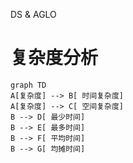 DS & AGLO

# 复杂度分析

```
graph TD
A[复杂度] --> B[ 时间复杂度]
A[复杂度] --> C[ 空间复杂度]
B --> D[ 最少时间]
B --> E[ 最多时间]
B --> F[ 平均时间]
B --> G[ 均摊时间]
```
